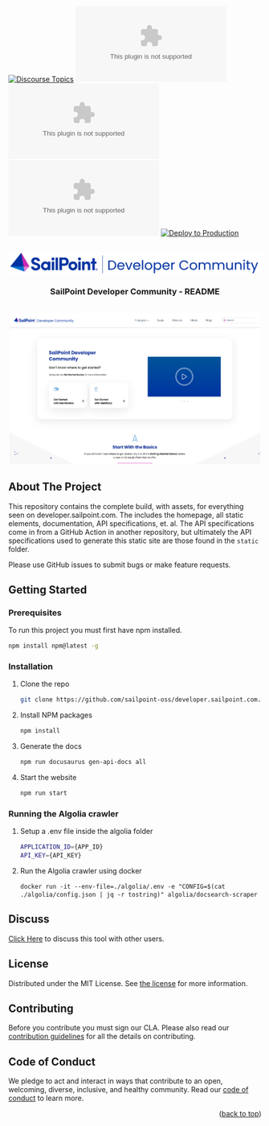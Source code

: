 <a id="readme-top"></a>

[![Discourse Topics][discourse-shield]][discourse-url] ![Issues][issues-shield]
![Latest Releases][release-shield] ![Contributor Shield][contributor-shield]
[![Deploy to Production](https://github.com/sailpoint-oss/developer.sailpoint.com/actions/workflows/build-and-deploy-prod-gh-pages.yml/badge.svg)](https://github.com/sailpoint-oss/developer.sailpoint.com/actions/workflows/build-and-deploy-prod-gh-pages.yml)

[discourse-shield]: https://img.shields.io/discourse/topics?label=Discuss%20This%20Tool&server=https%3A%2F%2Fdeveloper.sailpoint.com%2Fdiscuss
[discourse-url]: https://developer.sailpoint.com/discuss/
[issues-shield]: https://img.shields.io/github/issues/sailpoint-oss/developer.sailpoint.com?label=Issues
[release-shield]: https://img.shields.io/github/v/release/sailpoint-oss/developer.sailpoint.com?label=Current%20Release
[contributor-shield]: https://img.shields.io/github/contributors/sailpoint-oss/developer.sailpoint.com?label=Contributors

<!-- PROJECT LOGO -->
<br />
<div align="center">
    <img src="./static/img/SailPoint-Developer-Community-Lockup.png" alt="Logo">

  <h3 align="center">SailPoint Developer Community - README</h3>
  <br/>
<div align="center">
<img src="./static/img/screenshot.png" width="500" height="" style="text-align:center">
</div>
</div>

<!-- ABOUT THE PROJECT -->

## About The Project

This repository contains the complete build, with assets, for everything seen on
developer.sailpoint.com. The includes the homepage, all static elements,
documentation, API specifications, et. al. The API specifications come in from a
GitHub Action in another repository, but ultimately the API specifications used
to generate this static site are those found in the `static` folder.

Please use GitHub issues to submit bugs or make feature requests.

<!-- GETTING STARTED -->

## Getting Started

### Prerequisites

To run this project you must first have npm installed.

```sh
npm install npm@latest -g
```

### Installation

1. Clone the repo
   ```bash
   git clone https://github.com/sailpoint-oss/developer.sailpoint.com.git
   ```
2. Install NPM packages
   ```bash
   npm install
   ```
3. Generate the docs
   ```bash
   npm run docusaurus gen-api-docs all
   ```
4. Start the website
   ```bash
   npm run start
   ```

### Running the Algolia crawler

1. Setup a .env file inside the algolia folder
   ```sh
   APPLICATION_ID={APP_ID}
   API_KEY={API_KEY}
   ```
2. Run the Algolia crawler using docker
   ```
   docker run -it --env-file=./algolia/.env -e "CONFIG=$(cat ./algolia/config.json | jq -r tostring)" algolia/docsearch-scraper
   ```

<!-- CONTACT -->

## Discuss

[Click Here](https://developer.sailpoint.com/discuss) to discuss this tool with
other users.

<!-- LICENSE -->

## License

Distributed under the MIT License. See [the license](./LICENSE) for more
information.

<!-- CONTRIBUTING -->

## Contributing

Before you contribute you must sign our CLA. Please also read our
[contribution guidelines](./CONTRIBUTING.md) for all the details on
contributing.

<!-- CODE OF CONDUCT -->

## Code of Conduct

We pledge to act and interact in ways that contribute to an open, welcoming,
diverse, inclusive, and healthy community. Read our
[code of conduct](./CODE_OF_CONDUCT.md) to learn more.

<p align="right">(<a href="#readme-top">back to top</a>)</p>
